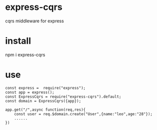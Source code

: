 # express-cqrs
cqrs middleware for express

# install
  npm i express-cqrs

# use
```
const express =  require("express");
const app = express();
const ExpressCqrs = require("express-cqrs").default;
const domain = ExpressCqrs({app});

app.get("/",async function(req,res){
    const user = req.$domain.create("User",{name:"leo",age:"28"});
    ......
})

```  
